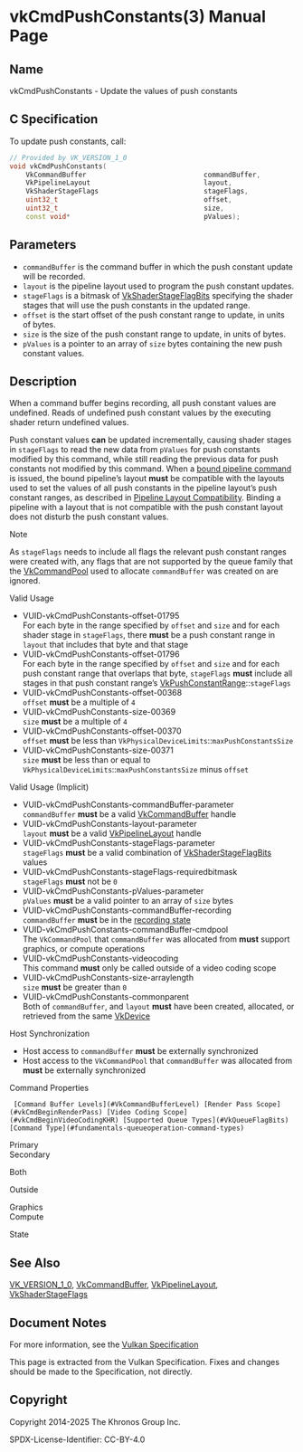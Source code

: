 # vkCmdPushConstants(3) Manual Page

## Name

vkCmdPushConstants - Update the values of push constants



## [](#_c_specification)C Specification

To update push constants, call:

```c++
// Provided by VK_VERSION_1_0
void vkCmdPushConstants(
    VkCommandBuffer                             commandBuffer,
    VkPipelineLayout                            layout,
    VkShaderStageFlags                          stageFlags,
    uint32_t                                    offset,
    uint32_t                                    size,
    const void*                                 pValues);
```

## [](#_parameters)Parameters

- `commandBuffer` is the command buffer in which the push constant update will be recorded.
- `layout` is the pipeline layout used to program the push constant updates.
- `stageFlags` is a bitmask of [VkShaderStageFlagBits](https://registry.khronos.org/vulkan/specs/latest/man/html/VkShaderStageFlagBits.html) specifying the shader stages that will use the push constants in the updated range.
- `offset` is the start offset of the push constant range to update, in units of bytes.
- `size` is the size of the push constant range to update, in units of bytes.
- `pValues` is a pointer to an array of `size` bytes containing the new push constant values.

## [](#_description)Description

When a command buffer begins recording, all push constant values are undefined. Reads of undefined push constant values by the executing shader return undefined values.

Push constant values **can** be updated incrementally, causing shader stages in `stageFlags` to read the new data from `pValues` for push constants modified by this command, while still reading the previous data for push constants not modified by this command. When a [bound pipeline command](https://registry.khronos.org/vulkan/specs/latest/html/vkspec.html#pipelines-bindpoint-commands) is issued, the bound pipeline’s layout **must** be compatible with the layouts used to set the values of all push constants in the pipeline layout’s push constant ranges, as described in [Pipeline Layout Compatibility](https://registry.khronos.org/vulkan/specs/latest/html/vkspec.html#descriptorsets-compatibility). Binding a pipeline with a layout that is not compatible with the push constant layout does not disturb the push constant values.

Note

As `stageFlags` needs to include all flags the relevant push constant ranges were created with, any flags that are not supported by the queue family that the [VkCommandPool](https://registry.khronos.org/vulkan/specs/latest/man/html/VkCommandPool.html) used to allocate `commandBuffer` was created on are ignored.

Valid Usage

- [](#VUID-vkCmdPushConstants-offset-01795)VUID-vkCmdPushConstants-offset-01795  
  For each byte in the range specified by `offset` and `size` and for each shader stage in `stageFlags`, there **must** be a push constant range in `layout` that includes that byte and that stage
- [](#VUID-vkCmdPushConstants-offset-01796)VUID-vkCmdPushConstants-offset-01796  
  For each byte in the range specified by `offset` and `size` and for each push constant range that overlaps that byte, `stageFlags` **must** include all stages in that push constant range’s [VkPushConstantRange](https://registry.khronos.org/vulkan/specs/latest/man/html/VkPushConstantRange.html)::`stageFlags`
- [](#VUID-vkCmdPushConstants-offset-00368)VUID-vkCmdPushConstants-offset-00368  
  `offset` **must** be a multiple of `4`
- [](#VUID-vkCmdPushConstants-size-00369)VUID-vkCmdPushConstants-size-00369  
  `size` **must** be a multiple of `4`
- [](#VUID-vkCmdPushConstants-offset-00370)VUID-vkCmdPushConstants-offset-00370  
  `offset` **must** be less than `VkPhysicalDeviceLimits`::`maxPushConstantsSize`
- [](#VUID-vkCmdPushConstants-size-00371)VUID-vkCmdPushConstants-size-00371  
  `size` **must** be less than or equal to `VkPhysicalDeviceLimits`::`maxPushConstantsSize` minus `offset`

Valid Usage (Implicit)

- [](#VUID-vkCmdPushConstants-commandBuffer-parameter)VUID-vkCmdPushConstants-commandBuffer-parameter  
  `commandBuffer` **must** be a valid [VkCommandBuffer](https://registry.khronos.org/vulkan/specs/latest/man/html/VkCommandBuffer.html) handle
- [](#VUID-vkCmdPushConstants-layout-parameter)VUID-vkCmdPushConstants-layout-parameter  
  `layout` **must** be a valid [VkPipelineLayout](https://registry.khronos.org/vulkan/specs/latest/man/html/VkPipelineLayout.html) handle
- [](#VUID-vkCmdPushConstants-stageFlags-parameter)VUID-vkCmdPushConstants-stageFlags-parameter  
  `stageFlags` **must** be a valid combination of [VkShaderStageFlagBits](https://registry.khronos.org/vulkan/specs/latest/man/html/VkShaderStageFlagBits.html) values
- [](#VUID-vkCmdPushConstants-stageFlags-requiredbitmask)VUID-vkCmdPushConstants-stageFlags-requiredbitmask  
  `stageFlags` **must** not be `0`
- [](#VUID-vkCmdPushConstants-pValues-parameter)VUID-vkCmdPushConstants-pValues-parameter  
  `pValues` **must** be a valid pointer to an array of `size` bytes
- [](#VUID-vkCmdPushConstants-commandBuffer-recording)VUID-vkCmdPushConstants-commandBuffer-recording  
  `commandBuffer` **must** be in the [recording state](#commandbuffers-lifecycle)
- [](#VUID-vkCmdPushConstants-commandBuffer-cmdpool)VUID-vkCmdPushConstants-commandBuffer-cmdpool  
  The `VkCommandPool` that `commandBuffer` was allocated from **must** support graphics, or compute operations
- [](#VUID-vkCmdPushConstants-videocoding)VUID-vkCmdPushConstants-videocoding  
  This command **must** only be called outside of a video coding scope
- [](#VUID-vkCmdPushConstants-size-arraylength)VUID-vkCmdPushConstants-size-arraylength  
  `size` **must** be greater than `0`
- [](#VUID-vkCmdPushConstants-commonparent)VUID-vkCmdPushConstants-commonparent  
  Both of `commandBuffer`, and `layout` **must** have been created, allocated, or retrieved from the same [VkDevice](https://registry.khronos.org/vulkan/specs/latest/man/html/VkDevice.html)

Host Synchronization

- Host access to `commandBuffer` **must** be externally synchronized
- Host access to the `VkCommandPool` that `commandBuffer` was allocated from **must** be externally synchronized

Command Properties

     [Command Buffer Levels](#VkCommandBufferLevel) [Render Pass Scope](#vkCmdBeginRenderPass) [Video Coding Scope](#vkCmdBeginVideoCodingKHR) [Supported Queue Types](#VkQueueFlagBits) [Command Type](#fundamentals-queueoperation-command-types)

Primary  
Secondary

Both

Outside

Graphics  
Compute

State

## [](#_see_also)See Also

[VK\_VERSION\_1\_0](https://registry.khronos.org/vulkan/specs/latest/man/html/VK_VERSION_1_0.html), [VkCommandBuffer](https://registry.khronos.org/vulkan/specs/latest/man/html/VkCommandBuffer.html), [VkPipelineLayout](https://registry.khronos.org/vulkan/specs/latest/man/html/VkPipelineLayout.html), [VkShaderStageFlags](https://registry.khronos.org/vulkan/specs/latest/man/html/VkShaderStageFlags.html)

## [](#_document_notes)Document Notes

For more information, see the [Vulkan Specification](https://registry.khronos.org/vulkan/specs/latest/html/vkspec.html#vkCmdPushConstants)

This page is extracted from the Vulkan Specification. Fixes and changes should be made to the Specification, not directly.

## [](#_copyright)Copyright

Copyright 2014-2025 The Khronos Group Inc.

SPDX-License-Identifier: CC-BY-4.0